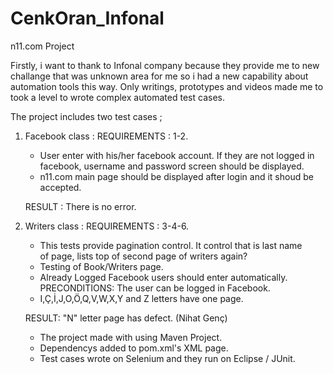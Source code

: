 # CenkOran_Infonal

n11.com Project

Firstly, i want to thank to Infonal company because they provide me to new challange that was unknown area for
me so i had a new capability about automation tools this way. Only writings, prototypes and videos
made me to took a level to wrote complex automated test cases.

The project includes two test cases ;

1. Facebook class : 
   REQUIREMENTS : 1-2. 
    - User enter with his/her facebook account. If they are not logged in facebook, username
    and password screen should be displayed.
    - n11.com main page should be displayed after login and it shoud be accepted. 
    
    RESULT : There is no error.
   
2. Writers class :
   REQUIREMENTS : 3-4-6. 
   - This tests provide pagination control. It control that is last name  
of page, lists top of second page of writers again?
   - Testing of Book/Writers page.
   - Already Logged Facebook users should enter automatically.
     PRECONDITIONS: The user can be logged in Facebook.
   - I,Ç,İ,J,O,Ö,Q,V,W,X,Y and Z letters have one page. 
    
    RESULT: "N" letter page has defect. (Nihat Genç)
    
    
    - The project made with using Maven Project. 
    - Dependencys added to pom.xml's XML page.
    - Test cases wrote on Selenium and they run on Eclipse / JUnit. 
